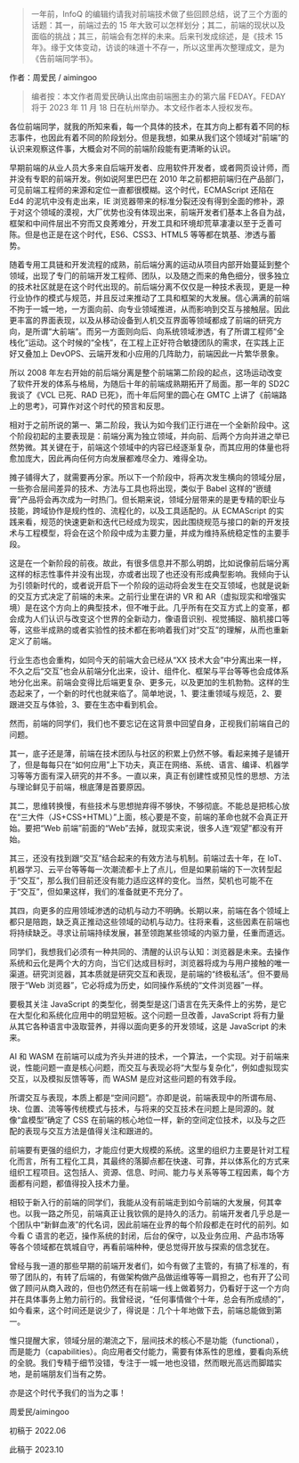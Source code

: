 > 一年前，InfoQ 的编辑约请我对前端技术做了些回顾总结，说了三个方面的话题：其一，前端过去的 15 年大致可以怎样划分；其二，前端的现状以及面临的挑战；其三，前端会有怎样的未来。后来刊发成综述，是《技术 15 年》。缘于文体变动，访谈的味道十不存一，所以这里再次整理成文，是为《告前端同学书》。

作者：周爱民 / aimingoo

> 编者按：本文作者周爱民确认出席由前端圈主办的第六届 FEDAY。FEDAY 将于 2023 年 11 月 18 日在杭州举办。本文经作者本人授权发布。

各位前端同学，就我的所知来看，每⼀个具体的技术，在其⽅向上都有着不同的标志事件，也因此有着不同的阶段划分。但是我想，如果从我们这个领域对“前端”的认识来观察这件事，⼤概会对不同的前端阶段能有更清晰的认识。

早期前端的从业⼈员⼤多来⾃后端开发者、应⽤软件开发者，或者⽹⻚设计师，⽽并没有专职的前端开发。例如说阿⾥巴巴在 2010 年之前都把前端归在产品部⻔，可⻅前端⼯程师的来源和定位⼀直都很模糊。这个时代，ECMAScript 还陷在 Ed4 的泥坑中没有⾛出来，IE 浏览器带来的标准分裂还没有得到全⾯的修补，源于对这个领域的漠视，⼤⼚优势也没有体现出来，前端开发者们基本上各⾃为战，框架和中间件层出不穷⽽⼜良莠难分，开发⼯具和环境却荒草凄凄以⾄于乏善可陈。但是也正是在这个时代，ES6、CSS3、HTML5 等等都在筑基、渗透与蓄势。

随着专⽤⼯具链和开发流程的成熟，前后端分离的运动从项⽬内部开始蔓延到整个领域，出现了专⻔的前端开发⼯程师、团队，以及随之⽽来的⻆⾊细分，很多独⽴的技术社区就是在这个时代出现的。前后端分离不仅仅是⼀种技术表现，更是⼀种⾏业协作的模式与规范，并且反过来推动了⼯具和框架的⼤发展。信⼼满满的前端不拘于⼀城⼀地，⼀⽅⾯向前、向专业领域推进，从⽽影响到交互与接触层。因此更丰富的界⾯表现，以及从移动设备到⼈机交互界⾯等领域都成了前端的研究⽅向，是所谓“⼤前端”。⽽另⼀⽅⾯则向后、向系统领域渗透，有了所谓⼯程师“全栈化”运动。这个时候的“全栈”，在⼯程上正好符合敏捷团队的需求，在实践上正好⼜叠加上 DevOPS、云端开发和⼩应⽤的⼏阵助⼒，前端因此⼀⽚繁华景象。

所以 2008 年左右开始的前后端分离是整个前端第⼆阶段的起点，这场运动改变了软件开发的体系与格局，为随后⼗年的前端成熟期拓开了局⾯。那⼀年的 SD2C 我谈了《VCL 已死、RAD 已死》，⽽⼗年后阿⾥的圆⼼在 GMTC 上讲了《前端路上的思考》，可算作对这个时代的预⾔和反思。

相对于之前所说的第⼀、第⼆阶段，我认为如今我们正⾏进在⼀个全新阶段中。这个阶段初起的主要表现是：前端分离为独⽴领域，并向前、后两个⽅向并进之举已然势微。其关键在于，前端这个领域中的内容已经逐渐复杂，⽽其应⽤的体量也将愈加庞⼤，因此再向任何⽅向发展都难尽全⼒、难得全功。

摊⼦铺得⼤了，就需要再分家。所以下⼀个阶段中，将再次发⽣横向的领域分层，⼀些弥合层间差异的技术、⽅法与⼯具也将出现，类似于 Babel 这样的“嵌缝膏”产品将会再次成为⼀时热⻔。但⻓期来说，领域分层带来的是更专精的职业与技能，跨域协作是规约性的、流程化的，以及⼯具适配的。从 ECMAScript 的实践来看，规范的快速更新和迭代已经成为现实，因此围绕规范与接⼝的新的开发技术与⼯程模型，将会在这个阶段中成为主要⼒量，并成为维持系统稳定性的主要⼿段。

这是在⼀个新阶段的前夜。故此，有很多信息并不那么明朗，⽐如说像前后端分离这样的标志性事件并没有出现，亦或者出现了也还没有形成典型影响。我倾向于认为引领新时代的，或者说开启下⼀个阶段的运动将会发⽣在交互领域，也就是说新的交互⽅式决定了前端的未来。之前⾏业⾥在讲的 VR 和 AR（虚拟现实和增强实境）是在这个⽅向上的典型技术，但不唯于此。⼏乎所有在交互⽅式上的变⾰，都会成为⼈们认识与改变这个世界的全新动⼒，像语⾳识别、视觉捕捉、脑机接⼝等等，这些半成熟的或者实验性的技术都在影响着我们对“交互”的理解，从⽽也重新定义了前端。

⾏业⽣态也会重构，如同今天的前端⼤会已经从“XX 技术⼤会”中分离出来⼀样，不久之后“交互”也会从前端分化出来，设计、组件化、框架与平台等等也会成体系地分化出来。前端会变得⽐后端更复杂、更多元，以及更加的⽣机勃勃。这样的⽣态起来了，⼀个新的时代也就来临了。简单地说，1、要注重领域与规范，2、要跟进交互与体验，3、要在⽣态中看到机会。

然而，前端的同学们，我们也不要忘记在这背景中回望自身，正视我们前端自己的问题。

其⼀，底⼦还是薄，前端在技术团队与社区的积累上仍然不够。看起来摊⼦是铺开了，但是每每只在“如何应⽤”上下功夫，真正在⽹络、系统、语⾔、编译、机器学习等等⽅⾯有深⼊研究的并不多。⼀直以来，真正有创建性或预⻅性的思想、⽅法与理论鲜⻅于前端，根底薄是⾸要原因。

其⼆，思维转换慢，有些技术与思想抛弃得不够快，不够彻底。不能总是把核⼼放在“三⼤件（JS+CSS+HTML）”上⾯，核⼼要是不变，前端的⾰命也就不会真正开始。要把“Web 前端”前⾯的“Web”去掉，就现实来说，很多⼈连“观望”都没有开始。

其三，还没有找到跟“交互”结合起来的有效⽅法与机制。前端过去⼗年，在 IoT、机器学习、云平台等等每⼀次潮流都卡上了点⼉，但是如果前端的下⼀次转型起于“交互”，那么我们⽬前还没有能⼒适应这样的变化。当然，契机也可能不在于“交互”，但如果这样，我们的准备就更不充分了。

其四，向更多的应⽤领域渗透的动机与动⼒不明确。⻓期以来，前端在各个领域上都只是陪跑，缺乏真正推动这些领域的动机与动⼒。往将来看，这些因素在前端也将持续缺乏。寻求让前端持续发展，甚⾄领跑某些领域的内驱⼒量，任重⽽道远。

同学们，我想我们必须有一种共同的、清醒的认识与认知：浏览器是未来。去操作系统和云化是两个⼤的⽅向，当它们达成⽬标时，浏览器将成为与⽤户接触的唯⼀渠道。研究浏览器，其本质就是研究交互和表现，是前端的“终极私活”。但不要局限于“Web 浏览器”，它必将成为历史，如同操作系统的“⽂件浏览器”⼀样。

要极其关注 JavaScript 的类型化，弱类型是这⻔语⾔在先天条件上的劣势，是它在⼤型化和系统化应⽤中的明显短板。这个问题⼀旦改善，JavaScript 将有⼒量从其它各种语⾔中汲取营养，并得以⾯向更多的开发领域，这是 JavaScript 的未来。

AI 和 WASM 在前端可以成为⻬头并进的技术，⼀个算法，⼀个实现。对于前端来说，性能问题⼀直是核⼼问题，⽽交互与表现必将“⼤型与复杂化”，例如虚拟现实交互，以及模拟反馈等等，⽽ WASM 是应对这些问题的有效⼿段。

所谓交互与表现，本质上都是“空间问题”。亦即是说，前端表现中的所谓布局、块、位置、流等等传统模式与技术，与将来的交互技术在问题上是同源的。就像“盒模型”确定了 CSS 在前端的核⼼地位⼀样，新的空间定位技术，以及与之匹配的表现与交互⽅法是值得关注和跟进的。

前端要有更强的组织⼒，才能应付更⼤规模的系统。这⾥的组织⼒主要是针对⼯程化⽽⾔，所有⼯程化⼯具，其最终的落脚点都在快速、可靠，并以体系化的⽅式来组织⼯程项⽬。这包括⼈、资源、信息、时间、能⼒与关系等等⼯程因素，每个⽅⾯都有问题，都值得投⼊技术⼒量。

相较于新入行的前端的同学们，我能从没有前端走到如今前端的⼤发展，何其幸也。以我⼀路之所⻅，前端真正让我钦佩的是持久的活⼒。前端开发者⼏乎总是⼀个团队中“新鲜⾎液”的代名词，因此前端在业界的每个阶段都⾛在时代的前列。如今看 C 语⾔的⽼迈，操作系统的封闭，后台的保守，以及业务应⽤、产品市场等等各个领域都在筑城⾃守，再看前端种种，便总觉得开放与探索的信念犹在。

曾经与我⼀道的那些早期的前端开发者们，如今有做了主管的，有搞了标准的，有带了团队的，有转了后端的，有做架构做产品做运维等等⼀肩担之，也有开了公司做了顾问从商⼊政的，但也仍然还有在前端⼀线上做着努⼒，仍看好于这⼀个⽅向并在具体事务上勉⼒前⾏的。我曾经说，“任何事情做个⼗年，总会有所成绩的”，如今看来，这个时间还是说少了，得说是：⼏个⼗年地做下去，前端总能做到第⼀。

惟只提醒⼤家，领域分层的潮流之下，层间技术的核⼼不是功能（functional），⽽是能⼒（capabilities）。向应⽤者交付能⼒，需要有体系性的思维，要看向系统的全貌。我们专精于细节没错，专注于⼀城⼀地也没错，然而眼光⾼远⽽脚踏实地，是前端朋友们当有之势。

亦是这个时代予我们的当为之事！

周爱民/aimingoo

初稿于 2022.06

此稿于 2023.10
